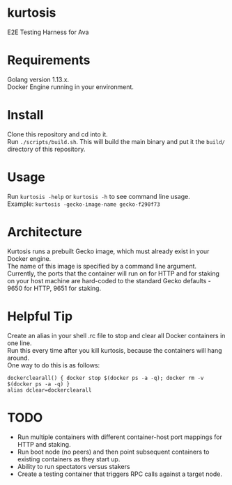 # kurtosis
E2E Testing Harness for Ava

# Requirements

Golang version 1.13.x.   
Docker Engine running in your environment.

# Install

Clone this repository and cd into it.  
Run `./scripts/build.sh`. This will build the main binary and put it the `build/` directory of this repository.  

# Usage

Run `kurtosis -help` or `kurtosis -h` to see command line usage.  
Example: `kurtosis -gecko-image-name gecko-f290f73`

# Architecture

Kurtosis runs a prebuilt Gecko image, which must already exist in your Docker engine.  
The name of this image is specified by a command line argument.  
Currently, the ports that the container will run on for HTTP and for staking on your host machine are hard-coded to the standard Gecko defaults - 9650 for HTTP, 9651 for staking.

# Helpful Tip

Create an alias in your shell .rc file to stop and clear all Docker containers in one line.  
Run this every time after you kill kurtosis, because the containers will hang around.  
One way to do this is as follows:

```
dockerclearall() { docker stop $(docker ps -a -q); docker rm -v $(docker ps -a -q) }
alias dclear=dockerclearall
```

# TODO

* Run multiple containers with different container-host port mappings for HTTP and staking.
* Run boot node (no peers) and then point subsequent containers to existing containers as they start up.
* Ability to run spectators versus stakers
* Create a testing container that triggers RPC calls against a target node. 

